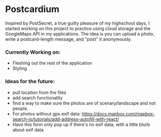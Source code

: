 # Postcardium

Inspired by PostSecret, a true guilty pleasure of my highschool days, I started working on this project to practice using cloud storage and the GoogleMaps API in my applications. The idea is you can upload a photo, write a postcard-length message, and "post" it anonymously.

### Currently Working on:

- Fleshing out the rest of the application
- Styling

### Ideas for the future:

- pull location from the files
- add search functionality
- find a way to make sure the photos are of scenary/landscape and not people.
- For photos without gps exif data: https://docs.mapbox.com/mapbox-search-js/tutorials/add-address-autofill-with-react/
- Have this form only pop up if there's no exif data, with a little blurb about exif data